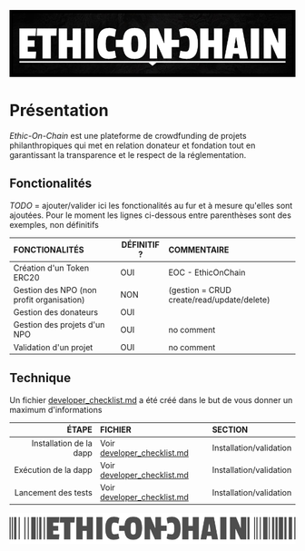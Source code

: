 ![Cover](./images/readme/githubReadmeHeader.png)

# Présentation
*Ethic-On-Chain* est une plateforme de crowdfunding de projets philanthropiques qui met en relation donateur et fondation tout en garantissant la transparence et le respect de la réglementation.

## Fonctionalités
*TODO* = ajouter/valider ici les fonctionalités au fur et à mesure qu'elles sont ajoutées. Pour le moment les lignes ci-dessous entre parenthèses sont des exemples, non définitifs

|FONCTIONALITÉS|DÉFINITIF ?|COMMENTAIRE|
|:---|---|:---|
|Création d'un Token ERC20|OUI|EOC - EthicOnChain|
|Gestion des NPO (non profit organisation)|NON|(gestion = CRUD create/read/update/delete)|
|Gestion des donateurs|OUI||
|Gestion des projets d'un NPO|OUI|no comment|
|Validation d'un projet|OUI|no comment|

## Technique
Un fichier [developer_checklist.md](developer_checklist.md) a été créé dans le but de vous donner un maximum d'informations

|ÉTAPE|FICHIER|SECTION|
|---:|:---|:---|
|Installation de la dapp|Voir [developer_checklist.md](developer_checklist.md)|Installation/validation|
|Exécution de la dapp|Voir [developer_checklist.md](developer_checklist.md)|Installation/validation|
|Lancement des tests|Voir [developer_checklist.md](developer_checklist.md)|Installation/validation|


![Cover](./images/readme/githubReadmeFooter.png)
